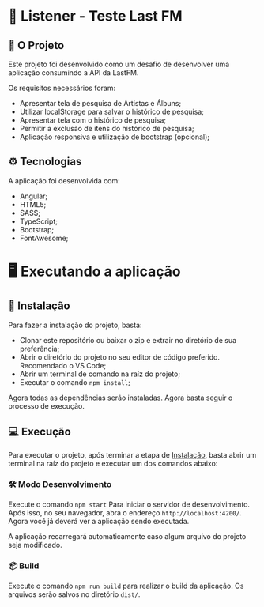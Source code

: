 # :musical_note: Listener - Teste Last FM

## :page_with_curl: O Projeto
Este projeto foi desenvolvido como um desafio de desenvolver uma aplicação consumindo a API da LastFM.

Os requisitos necessários foram:
- Apresentar tela de pesquisa de Artistas e Álbuns;
- Utilizar localStorage para salvar o histórico de pesquisa;
- Apresentar tela com o histórico de pesquisa;
- Permitir a exclusão de itens do histórico de pesquisa;
- Aplicação responsiva e utilização de bootstrap (opcional);

## :gear: Tecnologias
A aplicação foi desenvolvida com: 
- Angular;
- HTML5;
- SASS;
- TypeScript;
- Bootstrap;
- FontAwesome;

# :desktop_computer: Executando a aplicação

## :floppy_disk: Instalação
Para fazer a instalação do projeto, basta:
- Clonar este repositório ou baixar o zip e extrair no diretório de sua preferência;
- Abrir o diretório do projeto no seu editor de código preferido. Recomendado o VS Code;
- Abrir um terminal de comando na raíz do projeto;
- Executar o comando `npm install`;

Agora todas as dependências serão instaladas. Agora basta seguir o processo de execução.

## :computer: Execução
Para executar o projeto, após terminar a etapa de [Instalação](#instalação), basta abrir um terminal na raíz do projeto e executar um dos comandos abaixo:

### :hammer_and_wrench: Modo Desenvolvimento
Execute o comando `npm start` Para iniciar o servidor de desenvolvimento. Após isso, no seu navegador, abra o endereço `http://localhost:4200/`. Agora você já deverá ver a aplicação sendo executada.

A aplicação recarregará automaticamente caso algum arquivo do projeto seja modificado.

### :package: Build
Execute o comando `npm run build` para realizar o build da aplicação. Os arquivos serão salvos no diretório `dist/`.
